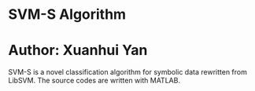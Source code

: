 # SVM-S Algorithm
# Author: Xuanhui Yan
SVM-S is a novel classification algorithm for symbolic data rewritten from LibSVM. 
The source codes are written with MATLAB.
